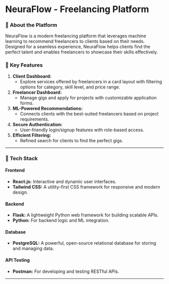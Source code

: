 # NeuraFlow - Freelancing Platform  

### 🌟 **About the Platform**  
NeuraFlow is a modern freelancing platform that leverages machine learning to recommend freelancers to clients based on their needs. Designed for a seamless experience, NeuraFlow helps clients find the perfect talent and enables freelancers to showcase their skills effectively.  

### 🚀 **Key Features**  

1. **Client Dashboard:**  
   - Explore services offered by freelancers in a card layout with filtering options for category, skill level, and price range.  
2. **Freelancer Dashboard:**  
   - Manage gigs and apply for projects with customizable application forms.  
3. **ML-Powered Recommendations:**  
   - Connects clients with the best-suited freelancers based on project requirements.  
4. **Secure Authentication:**  
   - User-friendly login/signup features with role-based access.  
5. **Efficient Filtering:**  
   - Refined search for clients to find the perfect gigs.  
---

### 🔧 **Tech Stack**  

#### Frontend  
- **React.js:** Interactive and dynamic user interfaces.  
- **Tailwind CSS:** A utility-first CSS framework for responsive and modern design.  

#### Backend  
- **Flask:** A lightweight Python web framework for building scalable APIs.  
- **Python:** For backend logic and ML integration.  

#### Database  
- **PostgreSQL:** A powerful, open-source relational database for storing and managing data.  

#### API Testing  
- **Postman:** For developing and testing RESTful APIs.  

---
